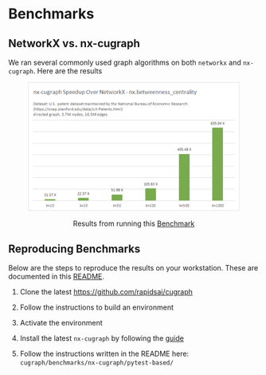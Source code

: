 # Benchmarks

## NetworkX vs. nx-cugraph
We ran several commonly used graph algorithms on both `networkx` and `nx-cugraph`. Here are the results


<figure>

![bench-image](../_static/bc_benchmark.png)   

<figcaption style="text-align: center;">Results from running this <a
href="https://github.com/rapidsai/cugraph/blob/HEAD/benchmarks/nx-cugraph/pytest-based/bench_algos.py">Benchmark</a><span
class="title-ref"></span></figcaption>
</figure>

## Reproducing Benchmarks

Below are the steps to reproduce the results on your workstation. These are documented in this [README](https://github.com/rapidsai/cugraph/blob/HEAD/benchmarks/nx-cugraph/pytest-based).

1. Clone the latest <https://github.com/rapidsai/cugraph>

2. Follow the instructions to build an environment

3. Activate the environment

4. Install the latest `nx-cugraph` by following the [guide](installation.md)

5. Follow the instructions written in the README here: `cugraph/benchmarks/nx-cugraph/pytest-based/`
